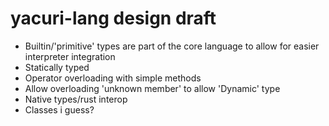 # yacuri-lang design draft

- Builtin/'primitive' types are part of the core language to allow for easier interpreter integration
- Statically typed
- Operator overloading with simple methods
- Allow overloading 'unknown member' to allow 'Dynamic' type
- Native types/rust interop
- Classes i guess?